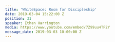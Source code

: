 ```yaml
---
title: 'WhiteSpace: Room for Discipleship'
date: 2019-03-04 15:22:00 Z
position: 31
speaker: Ethan Harrington
media: https://www.youtube.com/embed/7Z99uu4TF2Y
message_date: 2019-03-03 10:00:00 Z
---
```


